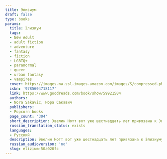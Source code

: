 ```yaml
---
title: Элизиум
draft: false
type: books
params:
  title: Элизиум
  tags:
  - New Adult
  - adult fiction
  - adventure
  - fantasy
  - fiction
  - LGBTQ+
  - paranormal
  - queer
  - urban fantasy
  - vampires
  cover: https://images-na.ssl-images-amazon.com/images/S/compressed.photo.goodreads.com/books/1640333788i/59921504.jpg
  isbn: '9785604718117'
  link: https://www.goodreads.com/book/show/59921504
  authors:
  - Nora Sakavic, Нора Сакавич
  publishers:
  - Popcorn books
  page_count: '304'
  short_description: Эвелин Нотт вот уже шестнадцать лет привязана к Элизиуму — прибежищу для сверхъестественных существ. Все эти годы она планировала отомстить бывшему мужу Адаму, который забрал ее ребенка сразу...
  russian_translation_status: exists
  languages:
  - Русский
  description: Эвелин Нотт вот уже шестнадцать лет привязана к Элизиуму — прибежищу для сверхъестественных существ. Все эти годы она планировала отомстить бывшему мужу Адаму, который забрал ее ребенка сразу после рождения — и оставил Эвелин умирать на пороге Элизиума. Она выжила благодаря особым лей-линиям, к которым теперь привязана навечно.<br />⠀<br />Когда до Эвелин доходят слухи, что Адам вернулся, она решает действовать. Единственная возможность уйти из Элизиума — обратиться к юноше, спящему в подвале прибежища многие годы. Разбудить его значит вновь разжечь кровавую войну, но Эвелин готова на все, лишь бы вернуть дочь.
  russian_audioversion: 'no'
  slug: elizium-50a020fc
---
```

